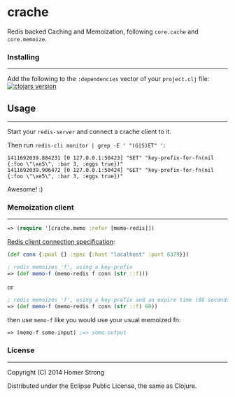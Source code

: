 crache
==========
Redis backed Caching and Memoization, following `core.cache` and `core.memoize`.

### Installing
-------
Add the following to the `:dependencies` vector of your `project.clj` file:
[![clojars version][1]][2]

## Usage
-------
Start your `redis-server` and connect a crache client to it. 

Then run `redis-cli monitor | grep -E ' "(G|S)ET" '`:
```
1411692039.884231 [0 127.0.0.1:50423] "SET" "key-prefix-for-fn(nil {:foo \"\xe5\", :bar 3, :eggs true})"
1411692039.906472 [0 127.0.0.1:50424] "GET" "key-prefix-for-fn(nil {:foo \"\xe5\", :bar 3, :eggs true})"
```
Awesome! :)

### Memoization client
-------
```clj
=> (require '[crache.memo :refer [memo-redis]])
```

[Redis client connection specification][3]:

```clj
(def conn {:pool {} :spec {:host "localhost" :port 6379}})
```

```clj
; redis memoizes 'f', using a key-prefix
=> (def memo-f (memo-redis f conn (str ::f)))
```

or

```clj
; redis memoizes 'f', using a key-prefix and an expire time (60 seconds)
=> (def memo-f (memo-redis f conn (str ::f) 60))
```

then use `memo-f` like you would use your usual memoized fn:

```clj
=> (memo-f some-input) ;=> some-output
```

### License
-------
Copyright (C) 2014 Homer Strong

Distributed under the Eclipse Public License, the same as Clojure.

[1]: https://clojars.org/crache/latest-version.svg?raw=true
[2]: https://clojars.org/crache
[3]: https://github.com/ptaoussanis/carmine#connections
